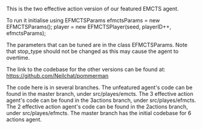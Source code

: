This is the two effective action version of our featured EMCTS agent.

To run it initialise using
EFMCTSParams efmctsParams = new EFMCTSParams();
player = new EFMCTSPlayer(seed, playerID++, efmctsParams);

The parameters that can be tuned are in the class EFMCTSParams.
Note that stop_type should not be changed as this may cause the agent to overtime.


The link to the codebase for the other versions can be found at:
https://github.com/Neilchat/pommerman

The code here is in several branches. 
The unfeatured agent's code can be found in the master branch, under src/playes/emcts.
The 3 effective action agent's code can be found in the 3actions branch, under src/playes/efmcts.
The 2 effective action agent's code can be found in the 2actions branch, under src/playes/efmcts.
The master branch has the initial codebase for 6 actions agent.
